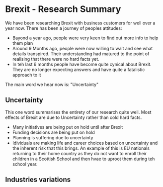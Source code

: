 # Brexit - Research Summary

We have been researching Brexit with business customers for well over a year now. 
There has been a journey of peoples attitudes:
- Bayond a year ago, people were very keen to find out more info to help them plan
- Around 9 Months ago, people were now willing to wait and see what details transpired. Their understanding had matured to the point of realising that there were no hard facts yet.
- In teh last 6 months people have become quite cynical about Brexit. They are no longer expecting answers and have quite a fatalistic approach to it

The main word we hear now is: "Uncertainty"

## Uncertainty

This one word summarises the entirety of our research quite well.
Most effects of Brexit are due to Uncertainty rather than cold hard facts. 

- Many initiatives are being put on hold until after Brexit
- Funding decisions are being put on hold
- Planning is suffering due to uncertainty
- Idividuals  are making life and career choices based on uncertainty and the inherent risk that this brings. An example of this is EU nationals returning to their home country as they do not want to enroll their children in a Scottish School and then hvae to uproot them during teh school year. 

## Industries variations
